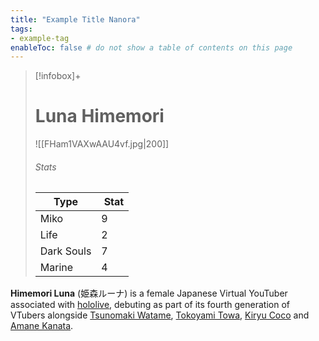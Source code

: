 ```yaml
---
title: "Example Title Nanora"
tags:
- example-tag
enableToc: false # do not show a table of contents on this page
---
```


> [!infobox]+  
> # Luna Himemori
> ![[FHam1VAXwAAU4vf.jpg|200]]  
> ###### Stats  
> Type |  Stat |  
> ---|---|  
> Miko | 9 |  
> Life | 2 |  
> Dark Souls | 7 |  
> Marine | 4 |

**Himemori Luna** (姫森ルーナ) is a female Japanese Virtual YouTuber associated with [hololive](https://virtualyoutuber.fandom.com/wiki/Hololive "Hololive"), debuting as part of its fourth generation of VTubers alongside [Tsunomaki Watame](https://virtualyoutuber.fandom.com/wiki/Tsunomaki_Watame "Tsunomaki Watame"), [Tokoyami Towa](https://virtualyoutuber.fandom.com/wiki/Tokoyami_Towa "Tokoyami Towa"), [Kiryu Coco](https://virtualyoutuber.fandom.com/wiki/Kiryu_Coco "Kiryu Coco") and [Amane Kanata](https://virtualyoutuber.fandom.com/wiki/Amane_Kanata "Amane Kanata").